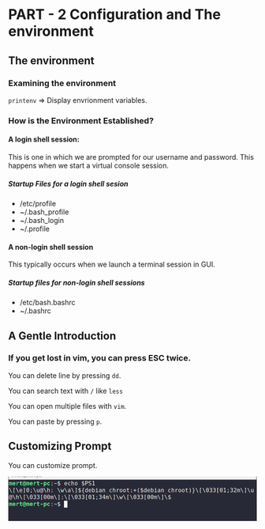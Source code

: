 # PART - 2 Configuration and The environment

## The environment

### Examining the environment

``printenv`` => Display envrionment variables.

### How is the Environment Established?

#### A login shell session:
This is one in which we are prompted for our username and password. This happens when we start a virtual console session.

##### Startup Files for a login shell sesion
-   /etc/profile
-   ~/.bash_profile
-   ~/.bash_login
-   ~/.profile

#### A non-login shell session

This typically occurs when we launch a terminal session in GUI.

##### Startup files for non-login shell sessions
-   /etc/bash.bashrc
-   ~/.bashrc

## A Gentle Introduction

### If you get lost in vim, you can press ESC twice. 

You can delete line by pressing ``dd``.

You can search text with ``/`` like ``less``

You can open multiple files with ``vim``.

You can paste by pressing ``p``.

## Customizing Prompt

You can customize prompt. 

![PS](images/prompt_string.png)



